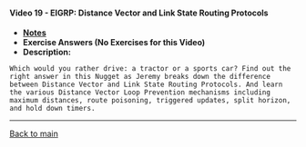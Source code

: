 #### Video 19 - EIGRP: Distance Vector and Link State Routing Protocols

- **[Notes](notes.md)**
- **Exercise Answers (No Exercises for this Video)**
- **Description:**

```
Which would you rather drive: a tractor or a sports car? Find out the
right answer in this Nugget as Jeremy breaks down the difference
between Distance Vector and Link State Routing Protocols. And learn
the various Distance Vector Loop Prevention mechanisms including
maximum distances, route poisoning, triggered updates, split horizon,
and hold down timers.
```

---
 
[Back to main](https://github.com/rot0xd/CBTNuggets/blob/master/CCNA/ICND-2/README.md)

